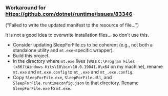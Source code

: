 ### Workaround for https://github.com/dotnet/runtime/issues/83346
("Failed to write the updated manifest to the resource of file...")

It is not a good idea to overwrite installation files... so don't use this.

- Consider updating SleepForFile.cs to be coherent (e.g., not both a standalone utility
  and `mt.exe`-specific wrapper).
- Build this project.
- In the directory where `mt.exe` lives (was
  `C:\Program Files (x86)\Windows Kits\10\bin\10.0.19041.0\x64` on my machine),
  rename `mt.exe` and `mt.exe.config` to `mt_.exe` and `mt_.exe.config`.
- Copy `SleepForFile.exe`, `SleepForFile.dll`, and `SleepForFile.runtimeconfig.json` to
  that directory.  Rename `SleepForFile.exe` to `mt.exe`.